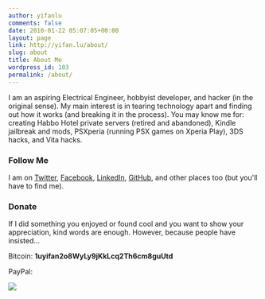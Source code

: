 ```yaml
---
author: yifanlu
comments: false
date: 2010-01-22 05:07:05+00:00
layout: page
link: http://yifan.lu/about/
slug: about
title: About Me
wordpress_id: 103
permalink: /about/
---
```


I am an aspiring Electrical Engineer, hobbyist developer, and hacker (in the original sense). My main interest is in tearing technology apart and finding out how it works (and breaking it in the process). You may know me for: creating Habbo Hotel private servers (retired and abandoned), Kindle jailbreak and mods, PSXperia (running PSX games on Xperia Play), 3DS hacks, and Vita hacks.


### Follow Me


I am on [Twitter](http://twitter.com/yifanlu), [Facebook](http://www.facebook.com/yifanlu.page), [LinkedIn](http://www.linkedin.com/in/yifanl/), [GitHub](https://github.com/yifanlu/), and other places too (but you'll have to find me).


### Donate


If I did something you enjoyed or found cool and you want to show your appreciation, kind words are enough. However, because people have insisted...


Bitcoin: **1uyifan2o8WyLy9jKkLcq2Th6cm8guUtd**




PayPal: 



![](https://www.paypalobjects.com/en_US/i/scr/pixel.gif)

